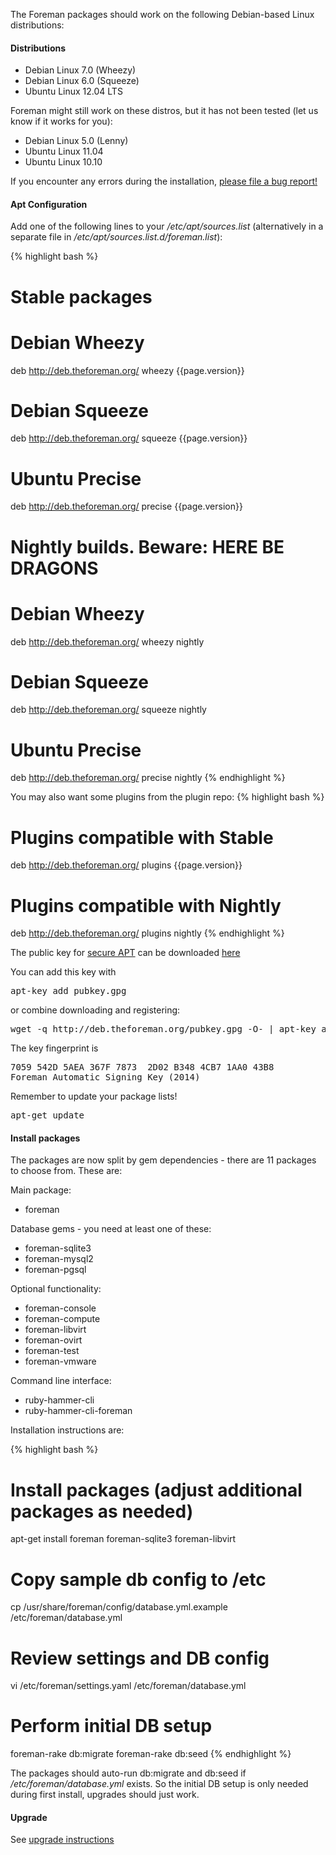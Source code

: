 
The Foreman packages should work on the following Debian-based Linux distributions:

#### Distributions

* Debian Linux 7.0 (Wheezy)
* Debian Linux 6.0 (Squeeze)
* Ubuntu Linux 12.04 LTS

Foreman might still work on these distros, but it has not been tested (let us know if it works for you):

* Debian Linux 5.0 (Lenny)
* Ubuntu Linux 11.04
* Ubuntu Linux 10.10

If you encounter any errors during the installation, [please file a bug report!](http://theforeman.org/projects/foreman/issues/new)

#### Apt Configuration

Add one of the following lines to your */etc/apt/sources.list* (alternatively in a separate file in */etc/apt/sources.list.d/foreman.list*):

{% highlight bash %}
# Stable packages

# Debian Wheezy
deb http://deb.theforeman.org/ wheezy {{page.version}}
# Debian Squeeze
deb http://deb.theforeman.org/ squeeze {{page.version}}
# Ubuntu Precise
deb http://deb.theforeman.org/ precise {{page.version}}

# Nightly builds. Beware: HERE BE DRAGONS

# Debian Wheezy
deb http://deb.theforeman.org/ wheezy nightly
# Debian Squeeze
deb http://deb.theforeman.org/ squeeze nightly
# Ubuntu Precise
deb http://deb.theforeman.org/ precise nightly
{% endhighlight %}

You may also want some plugins from the plugin repo:
{% highlight bash %}
# Plugins compatible with Stable
deb http://deb.theforeman.org/ plugins {{page.version}}
# Plugins compatible with Nightly
deb http://deb.theforeman.org/ plugins nightly
{% endhighlight %}

The public key for [secure APT](http://wiki.debian.org/SecureApt) can be downloaded [here](http://deb.theforeman.org/pubkey.gpg)

You can add this key with
<pre>apt-key add pubkey.gpg</pre>

or combine downloading and registering:
<pre>wget -q http://deb.theforeman.org/pubkey.gpg -O- | apt-key add -</pre>

The key fingerprint is
<pre>
7059 542D 5AEA 367F 7873  2D02 B348 4CB7 1AA0 43B8
Foreman Automatic Signing Key (2014) <packages@theforeman.org>
</pre>

Remember to update your package lists!

<pre>apt-get update</pre>

#### Install packages

The packages are now split by gem dependencies - there are 11 packages to choose from. These are:

Main package:

* foreman

Database gems - you need at least one of these:

* foreman-sqlite3
* foreman-mysql2
* foreman-pgsql

Optional functionality:

* foreman-console
* foreman-compute
* foreman-libvirt
* foreman-ovirt
* foreman-test
* foreman-vmware

Command line interface:

* ruby-hammer-cli
* ruby-hammer-cli-foreman

Installation instructions are:

{% highlight bash %}
# Install packages  (adjust additional packages as needed)
apt-get install foreman foreman-sqlite3 foreman-libvirt

# Copy sample db config to /etc
cp /usr/share/foreman/config/database.yml.example /etc/foreman/database.yml

# Review settings and DB config
vi /etc/foreman/settings.yaml /etc/foreman/database.yml

# Perform initial DB setup
foreman-rake db:migrate
foreman-rake db:seed
{% endhighlight %}

The packages should auto-run db:migrate and db:seed if */etc/foreman/database.yml* exists. So the initial DB setup is only needed during first install, upgrades should just work.

#### Upgrade

See [upgrade instructions](manuals/{{page.version}}/index.html#3.6Upgrade)

